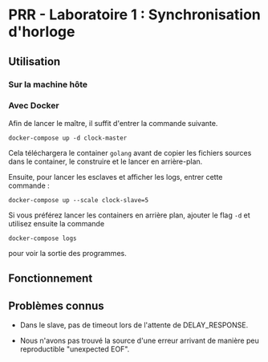 # PRR - Laboratoire 1 : Synchronisation d'horloge

## Utilisation

### Sur la machine hôte

### Avec Docker

Afin de lancer le maître, il suffit d'entrer la commande suivante.

```
docker-compose up -d clock-master
```

Cela téléchargera le container `golang` avant de copier les fichiers sources dans le container, le construire et le lancer en arrière-plan.

Ensuite, pour lancer les esclaves et afficher les logs, entrer cette commande :

```
docker-compose up --scale clock-slave=5
```

Si vous préférez lancer les containers en arrière plan, ajouter le flag `-d` et utilisez ensuite la commande

```
docker-compose logs
```

pour voir la sortie des programmes.

## Fonctionnement

## Problèmes connus

- Dans le slave, pas de timeout lors de l'attente de DELAY_RESPONSE.

- Nous n'avons pas trouvé la source d'une erreur arrivant de manière peu reproductible "unexpected EOF".
